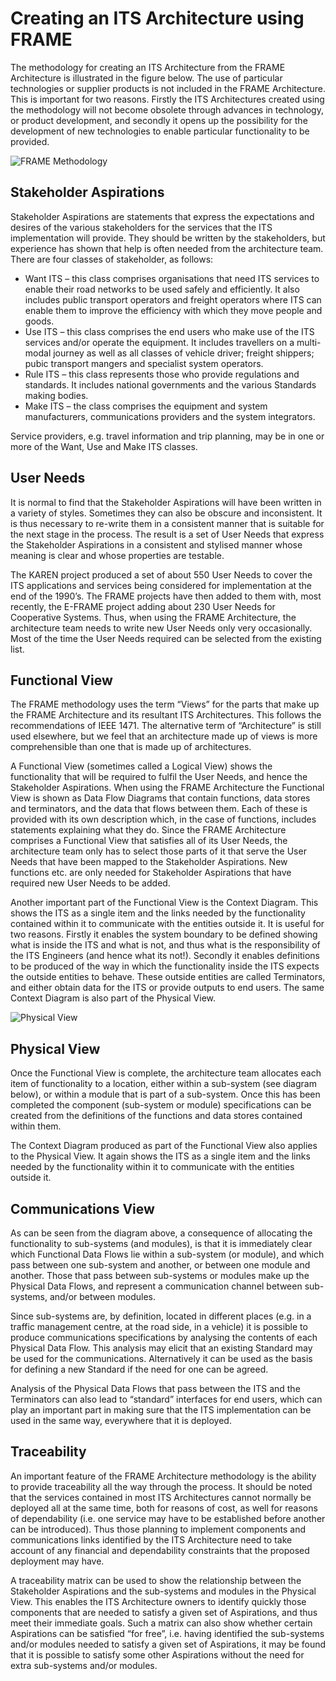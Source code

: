 # Creating an ITS Architecture using FRAME

The methodology for creating an ITS Architecture from the FRAME Architecture is illustrated in the figure below. The use of particular technologies or supplier products is not included in the FRAME Architecture. This is important for two reasons. Firstly the ITS Architectures created using the methodology will not become obsolete through advances in technology, or product development, and secondly it opens up the possibility for the development of new technologies to enable particular functionality to be provided.

![FRAME Methodology](https://frame-online.eu/wp-content/uploads/2023/01/FRAME-Methodology-583x583-1.png)

## Stakeholder Aspirations

Stakeholder Aspirations are statements that express the expectations and desires of the various stakeholders for the services that the ITS implementation will provide. They should be written by the stakeholders, but experience has shown that help is often needed from the architecture team. There are four classes of stakeholder, as follows:

 - Want ITS – this class comprises organisations that need ITS services to enable their road networks to be used safely and efficiently. It also includes public transport operators and freight operators where ITS can enable them to improve the efficiency with which they move people and goods.
 - Use ITS – this class comprises the end users who make use of the ITS services and/or operate the equipment. It includes travellers on a multi-modal journey as well as all classes of vehicle driver; freight shippers; pubic transport mangers and specialist system operators.
 - Rule ITS – this class represents those who provide regulations and standards. It includes national governments and the various Standards making bodies.
 - Make ITS – the class comprises the equipment and system manufacturers, communications providers and the system integrators.

Service providers, e.g. travel information and trip planning, may be in one or more of the Want, Use and Make ITS classes.

## User Needs
It is normal to find that the Stakeholder Aspirations will have been written in a variety of styles. Sometimes they can also be obscure and inconsistent. It is thus necessary to re-write them in a consistent manner that is suitable for the next stage in the process. The result is a set of User Needs that express the Stakeholder Aspirations in a consistent and stylised manner whose meaning is clear and whose properties are testable.

The KAREN project produced a set of about 550 User Needs to cover the ITS applications and services being considered for implementation at the end of the 1990’s. The FRAME projects have then added to them with, most recently, the E-FRAME project adding about 230 User Needs for Cooperative Systems. Thus, when using the FRAME Architecture, the architecture team needs to write new User Needs only very occasionally. Most of the time the User Needs required can be selected from the existing list.

## Functional View
The FRAME methodology uses the term “Views” for the parts that make up the FRAME Architecture and its resultant ITS Architectures. This follows the recommendations of IEEE 1471. The alternative term of “Architecture” is still used elsewhere, but we feel that an architecture made up of views is more comprehensible than one that is made up of architectures.

A Functional View (sometimes called a Logical View) shows the functionality that will be required to fulfil the User Needs, and hence the Stakeholder Aspirations. When using the FRAME Architecture the Functional View is shown as Data Flow Diagrams that contain functions, data stores and terminators, and the data that flows between them. Each of these is provided with its own description which, in the case of functions, includes statements explaining what they do. Since the FRAME Architecture comprises a Functional View that satisfies all of its User Needs, the architecture team only has to select those parts of it that serve the User Needs that have been mapped to the Stakeholder Aspirations. New functions etc. are only needed for Stakeholder Aspirations that have required new User Needs to be added.

Another important part of the Functional View is the Context Diagram. This shows the ITS as a single item and the links needed by the functionality contained within it to communicate with the entities outside it. It is useful for two reasons. Firstly it enables the system boundary to be defined showing what is inside the ITS and what is not, and thus what is the responsibility of the ITS Engineers (and hence what its not!). Secondly it enables definitions to be produced of the way in which the functionality inside the ITS expects the outside entities to behave. These outside entities are called Terminators, and either obtain data for the ITS or provide outputs to end users. The same Context Diagram is also part of the Physical View.

![Physical View](https://frame-online.eu/wp-content/uploads/2023/01/FRAME-Physical-View-672x536-1.png)

## Physical View
Once the Functional View is complete, the architecture team allocates each item of functionality to a location, either within a sub-system (see diagram below), or within a module that is part of a sub-system. Once this has been completed the component (sub-system or module) specifications can be created from the definitions of the functions and data stores contained within them.

The Context Diagram produced as part of the Functional View also 
applies to the Physical View. It again shows the ITS as a single item 
and the links needed by the functionality within it to communicate with 
the entities outside it.

## Communications View
As can be seen from the diagram above, a consequence of allocating 
the functionality to sub-systems (and modules), is that it is 
immediately clear which Functional Data Flows lie within a sub-system 
(or module), and which pass between one sub-system and another, or 
between one module and another. Those that pass between sub-systems or 
modules make up the Physical Data Flows, and represent a communication 
channel between sub-systems, and/or between modules.

Since sub-systems are, by definition, located in different places 
(e.g. in a traffic management centre, at the road side, in a vehicle) it
 is possible to produce communications specifications by analysing the 
contents of each Physical Data Flow. This analysis may elicit that an 
existing Standard may be used for the communications. Alternatively it 
can be used as the basis for defining a new Standard if the need for one
 can be agreed.

Analysis of the Physical Data Flows that pass between the ITS and the
 Terminators can also lead to “standard” interfaces for end users, which
 can play an important part in making sure that the ITS implementation 
can be used in the same way, everywhere that it is deployed.

## Traceability
An important feature of the FRAME Architecture methodology is the 
ability to provide traceability all the way through the process. It 
should be noted that the services contained in most ITS Architectures 
cannot normally be deployed all at the same time, both for reasons of 
cost, as well for reasons of dependability (i.e. one service may have to
 be established before another can be introduced). Thus those planning 
to implement components and communications links identified by the ITS 
Architecture need to take account of any financial and dependability 
constraints that the proposed deployment may have.

A traceability matrix can be used to show the relationship between 
the Stakeholder Aspirations and the sub-systems and modules in the 
Physical View. This enables the ITS Architecture owners to identify 
quickly those components that are needed to satisfy a given set of 
Aspirations, and thus meet their immediate goals. Such a matrix can also
 show whether certain Aspirations can be satisfied “for free”, i.e. 
having identified the sub-systems and/or modules needed to satisfy a 
given set of Aspirations, it may be found that it is possible to satisfy
 some other Aspirations without the need for extra sub-systems and/or 
modules.